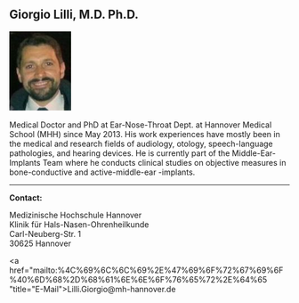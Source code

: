 ## Giorgio Lilli, M.D. Ph.D.
![Picture Giorgio Lilli](GLI.jpg)

 
Medical Doctor and PhD at Ear-Nose-Throat Dept. at Hannover Medical School (MHH) since May 2013. His work experiences have mostly been in the medical and research fields of audiology, otology, speech-language pathologies, and hearing devices. He is currently part of the Middle-Ear-Implants Team where he conducts clinical studies on objective measures in bone-conductive and active-middle-ear -implants. 
***

 
**Contact:**  

Medizinische Hochschule Hannover  
Klinik für Hals-Nasen-Ohrenheilkunde  
Carl-Neuberg-Str. 1  
30625 Hannover  

<a href="&#x6d;&#x61;&#x69;&#x6c;&#x74;&#x6f;&#x3a;%4C%69%6C%6C%69%2E%47%69%6F%72%67%69%6F%40%6D%68%2D%68%61%6E%6E%6F%76%65%72%2E%64%65 "title="&#x45;&#x2d;&#x4d;&#x61;&#x69;&#x6c;">&#x4c;&#x69;&#x6c;&#x6c;&#x69;&#x2e;&#x47;&#x69;&#x6f;&#x72;&#x67;&#x69;&#x6f;&#x40;&#x6d;&#x68;&#x2d;&#x68;&#x61;&#x6e;&#x6e;&#x6f;&#x76;&#x65;&#x72;&#x2e;&#x64;&#x65;</a>